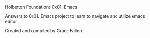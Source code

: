 Holberton Foundations 0x01. Emacs 

Answers to 0x01. Emacs project to learn to navigate and utilize emacs editor. 

Created and compiled by Grace Fallon.